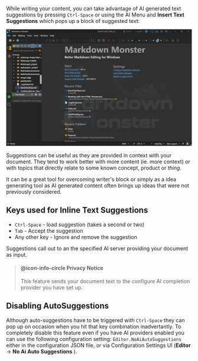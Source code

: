﻿While writing your content, you can take advantage of AI generated text suggestions by pressing `Ctrl-Space` or using the AI Menu and **Insert Text Suggestions** which pops up a block of suggested text:

![Inline Text Completion via Ghost Text](https://raw.githubusercontent.com/RickStrahl/ImageDrop/refs/heads/master/MarkdownMonster/AiGhostTextInsertionShiftSpace.gif)

Suggestions can be useful as they are provided in context with your document. They tend to work better with more content (ie. more context) or with topics that directly relate to some known concept, product or *thing*. 

It can be a great tool for overcoming writer's block or simply as a idea generating tool as AI generated content often brings up ideas that were not previously considered.

## Keys used for Inline Text Suggestions

* `Ctrl-Space` - load suggestion (takes a second or two)
* `Tab` - Accept the suggestion
* Any other key - Ignore and remove the suggestion


Suggestions call out to an the specified AI server providing your document as input. 

> #### @icon-info-circle Privacy Notice
> This feature sends your document text to the configure AI completion provider you have set up.

## Disabling AutoSuggestions
Although auto-suggestions have to be triggered with `Ctrl-Space` they can pop up on occasion when you hit that key combination inadvertantly. To completely disable this feature even if you have AI providers enabled you can use the following configuration setting: `Editor.NoAiAutoSuggestions` either in the configuration JSON file, or via Configuration Settings UI (**Editor** -> **No Ai Auto Suggestions** ).